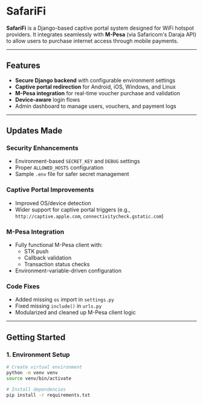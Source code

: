 # SafariFi

**SafariFi** is a Django-based captive portal system designed for WiFi hotspot providers. It integrates seamlessly with **M-Pesa** (via Safaricom's Daraja API) to allow users to purchase internet access through mobile payments.

---

##  Features

-  **Secure Django backend** with configurable environment settings
-  **Captive portal redirection** for Android, iOS, Windows, and Linux
-  **M-Pesa integration** for real-time voucher purchase and validation
-  **Device-aware** login flows
-  Admin dashboard to manage users, vouchers, and payment logs

---

##  Updates Made

###  Security Enhancements
- Environment-based `SECRET_KEY` and `DEBUG` settings
- Proper `ALLOWED_HOSTS` configuration
- Sample `.env` file for safer secret management

###  Captive Portal Improvements
- Improved OS/device detection
- Wider support for captive portal triggers (e.g., `http://captive.apple.com`, `connectivitycheck.gstatic.com`)

###  M-Pesa Integration
- Fully functional M-Pesa client with:
  - STK push
  - Callback validation
  - Transaction status checks
- Environment-variable-driven configuration

###  Code Fixes
- Added missing `os` import in `settings.py`
- Fixed missing `include()` in `urls.py`
- Modularized and cleaned up M-Pesa client logic

---

##  Getting Started

### 1. Environment Setup

```bash
# Create virtual environment
python -m venv venv
source venv/bin/activate

# Install dependencies
pip install -r requirements.txt